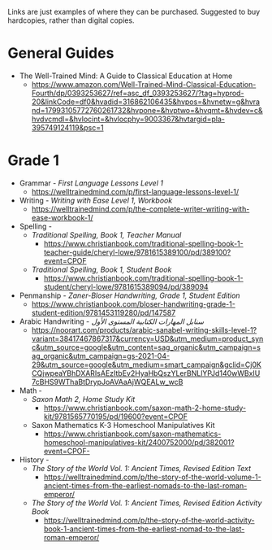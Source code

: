 Links are just examples of where they can be purchased. Suggested to buy hardcopies, rather than digital copies.

# General Guides
* The Well-Trained Mind: A Guide to Classical Education at Home 
  * https://www.amazon.com/Well-Trained-Mind-Classical-Education-Fourth/dp/0393253627/ref=asc_df_0393253627/?tag=hyprod-20&linkCode=df0&hvadid=316862106435&hvpos=&hvnetw=g&hvrand=17993105772760261732&hvpone=&hvptwo=&hvqmt=&hvdev=c&hvdvcmdl=&hvlocint=&hvlocphy=9003367&hvtargid=pla-395749124119&psc=1

# Grade 1
* Grammar - *First Language Lessons Level 1*
  * https://welltrainedmind.com/p/first-language-lessons-level-1/
* Writing - *Writing with Ease Level 1, Workbook*
  * https://welltrainedmind.com/p/the-complete-writer-writing-with-ease-workbook-1/
* Spelling - 
  * *Traditional Spelling, Book 1,  Teacher Manual*
    * https://www.christianbook.com/traditional-spelling-book-1-teacher-guide/cheryl-lowe/9781615389100/pd/389100?event=CPOF
  * *Traditional Spelling, Book 1, Student Book*
    * https://www.christianbook.com/traditional-spelling-book-1-student/cheryl-lowe/9781615389094/pd/389094
* Penmanship - *Zaner-Bloser Handwriting, Grade 1, Student Edition*
  * https://www.christianbook.com/bloser-handwriting-grade-1-student-edition/9781453119280/pd/147587
* Arabic Handwriting - *سنابل المهارات الكتابية المستوى الأول*
  * https://noorart.com/products/arabic-sanabel-writing-skills-level-1?variant=38417467867317&currency=USD&utm_medium=product_sync&utm_source=google&utm_content=sag_organic&utm_campaign=sag_organic&utm_campaign=gs-2021-04-29&utm_source=google&utm_medium=smart_campaign&gclid=Cj0KCQjwpeaYBhDXARIsAEzItbEv2HyaHbQszYLerBNLlYPJd140wWBxIU7cBHS9WThaBtDrypJoAVAaAjWQEALw_wcB
* Math -
  * *Saxon Math 2, Home Study Kit*
    * https://www.christianbook.com/saxon-math-2-home-study-kit/9781565770195/pd/19600?event=CPOF
  * Saxon Mathematics K-3 Homeschool Manipulatives Kit
    * https://www.christianbook.com/saxon-mathematics-homeschool-manipulatives-kit/2400752000/pd/382001?event=CPOF-
* History -
  * *The Story of the World Vol. 1: Ancient Times, Revised Edition Text*
    * https://welltrainedmind.com/p/the-story-of-the-world-volume-1-ancient-times-from-the-earliest-nomads-to-the-last-roman-emperor/
  * *The Story of the World Vol. 1: Ancient Times, Revised Edition Activity Book*
    * https://welltrainedmind.com/p/the-story-of-the-world-activity-book-1-ancient-times-from-the-earliest-nomad-to-the-last-roman-emperor/


